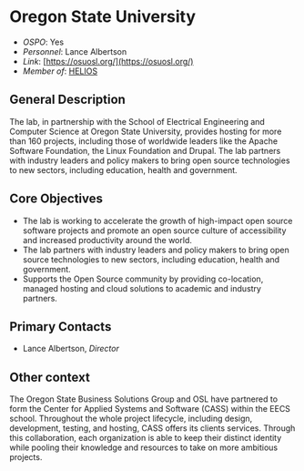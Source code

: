 # Oregon State University

- *OSPO*: Yes
- *Personnel*: Lance Albertson
- *Link*: [https://osuosl.org/](https://osuosl.org/)
- *Member of*: [HELIOS](https://www.heliosopen.org/members)

## General Description

The lab, in partnership with the School of Electrical Engineering and Computer Science at Oregon State University, provides hosting for more than 160 projects, including those of worldwide leaders like the Apache Software Foundation, the Linux Foundation and Drupal. The lab partners with industry leaders and policy makers to bring open source technologies to new sectors, including education, health and government.

## Core Objectives

- The lab is working to accelerate the growth of high-impact open source software projects and promote an open source culture of accessibility and increased productivity around the world.
- The lab partners with industry leaders and policy makers to bring open source technologies to new sectors, including education, health and government.
- Supports the Open Source community by providing co-location, managed hosting and cloud solutions to academic and industry partners.

## Primary Contacts

- Lance Albertson, *Director*

## Other context

The Oregon State Business Solutions Group and OSL have partnered to form the Center for Applied Systems and Software (CASS) within the EECS school. Throughout the whole project lifecycle, including design, development, testing, and hosting, CASS offers its clients services. Through this collaboration, each organization is able to keep their distinct identity while pooling their knowledge and resources to take on more ambitious projects.
